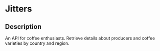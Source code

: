 # Jitters

## Description
An API for coffee enthusiasts. Retrieve details about producers
and coffee varieties by country and region.
